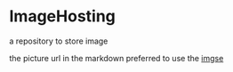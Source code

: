 # ImageHosting

a repository to store image

the picture url in the markdown preferred to use the [imgse](https://imgse.com/)

